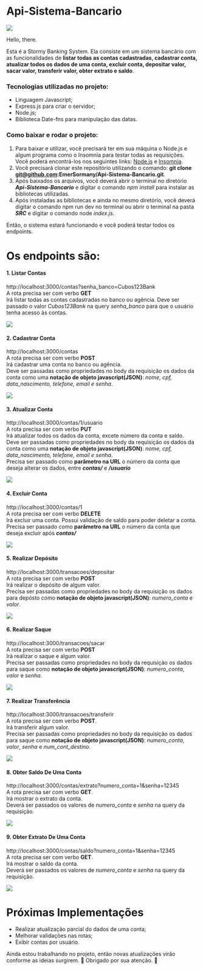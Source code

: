 # Api-Sistema-Bancario
<img src="/imagens/Sormy Banking System.png">


Hello, there.

Esta é a Stormy Banking System. Ela consiste em um sistema bancário com as funcionalidades de **listar todas as contas cadastradas, cadastrar conta, atualizar todos os dados de uma conta, excluir conta, depositar valor, sacar valor, transferir valor, obter extrato e saldo**.

### Tecnologias utilizadas no projeto:
 *  Linguagem Javascript;
 *  Express.js para criar o servidor;
 *  Node.js;
 *  Biblioteca Date-fns para manipulação das datas.

### Como baixar e rodar o projeto:
 1. Para baixar e utilizar, você precisará ter em sua máquina o Node.js e algum programa como o Insomnia para testar todas as requisições. Você poderá encontrá-los nos seguintes links: [Node.js](https://nodejs.org/en)  e  [Insomnia](https://insomnia.rest/download).
 2. Você precisará clonar este repositório utilizando o comando: **git clone git@github.com:EmerSormany/Api-Sistema-Bancario.git**.
 3. Após baixados os arquivos, você deverá abrir o terminal no diretório ***Api-Sistema-Bancario*** e digitar o comando *npm install* para instalar as bibliotecas utilizadas.
 4. Após instaladas as bibliotecas e ainda no mesmo diretório, você deverá digitar o comando npm run dev no terminal ou abrir o terminal na pasta ***SRC*** e digitar o comando node *index.js*.

Então, o sistema estará funcionando e você poderá testar todos os endpoints.


# Os endpoints são: 
#### 1. Listar Contas
 http://localhost:3000/contas?senha_banco=Cubos123Bank <br/>
A rota precisa ser com verbo **GET** <br/>
Irá listar todas as contas cadastradas no banco ou agência. Deve ser passado o valor *Cubos123Bank* na query *senha_banco* para que o usuário tenha acesso às contas. <br/>

<img src="/imagens/lista_de_contas.png">

#### 2. Cadastrar Conta
http://localhost:3000/contas <br/>
A rota precisa ser com verbo **POST**  <br/>
Irá cadastrar uma conta no banco ou agência. <br/>
Deve ser passadas como propriedades no body da requisição os dados da conta como uma **notação de objeto javascript(JSON)**: *nome, cpf, data_nascimento, telefone, email e senha*. 

<img src="/imagens/requisicao_e_resposta_cadastrar conta.png">

#### 3. Atualizar Conta

http://localhost:3000/contas/1/usuario <br/>
A rota precisa ser com verbo **PUT**  <br/>
Irá atualizar todos os dados da conta, excete número da conta e saldo. Deve ser passadas como propriedades no body da requisição os dados da conta como uma **notação de objeto javascript(JSON)**: *nome, cpf, data_nascimento, telefone, email e senha*. <br/>
Precisa ser passado como **parâmetro na URL** o número da conta que deseja alterar os dados, entre ***contas/*** e ***/usuario*** <br/>

<img src="/imagens/requisicao_e_resposta_atualizar conta.png">

#### 4. Excluir Conta

http://localhost:3000/contas/1 <br/>
A rota precisa ser com verbo **DELETE** <br/>
Irá excluir uma conta. Possui validação de saldo para poder deletar a conta. <br/>
Precisa ser passado como **parâmetro na URL** o número da conta que deseja excluir após ***contas/*** <br/>

<img src="/imagens/excluir_conta.png">

#### 5. Realizar Depósito

http://localhost:3000/transacoes/depositar <br/>
A rota precisa ser com verbo **POST**  <br/>
Irá realizar o depósito de algum valor. <br/>
Precisa ser passadas como propriedades no body da requisição os dados para depósto como **notação de objeto javascript(JSON)**: *numero_conta* e *valor*. <br/>

<img src="/imagens/deposito.png">

#### 6. Realizar Saque

http://localhost:3000/transacoes/sacar <br/>
A rota precisa ser com verbo **POST**  <br/>
Irá realizar o saque e algum valor. <br/>
Precisa ser passadas como propriedades no body da requisição os dados para saque como **notação de objeto javascript(JSON)**: *numero_conta*, *valor* e *senha*. <br/>

<img src="/imagens/saque.png">

#### 7. Realizar Transferência

http://localhost:3000/transacoes/transferir <br/>
A rota precisa ser com verbo **POST**. <br/>
Irá transferir algum valor.<br/>
Precisa ser passadas como propriedades no body da requisição os dados para saque como **notação de objeto javascript(JSON)**: *numero_conta*, *valor*, *senha* e *num_cont_destino*. <br/>

<img src="/imagens/trasferencia.png">

#### 8. Obter Saldo De Uma Conta
http://localhost:3000/contas/extrato?numero_conta=1&senha=12345 <br/>
A rota precisa ser com verbo **GET**. <br/>
Irá mostrar o extrato da conta. <br/>
Deverá ser passados os valores de *numero_conta* e *senha* na query da requisição. <br/>

<img src="/imagens/extrato.png">

#### 9. Obter Extrato De Uma Conta
http://localhost:3000/contas/saldo?numero_conta=1&senha=12345 <br/>
A rota precisa ser com verbo **GET**.  <br/>
Irá mostrar o saldo da conta. <br/>
Deverá ser passados os valores de *numero_conta* e *senha* na query da requisição. <br/>

<img src="/imagens/saldo.png">


# Próximas Implementações
 * Realizar atualização parcial do dados de uma conta;
 * Melhorar validações nas rotas;
 * Exibir contas por usuário.

Ainda estou trabalhando no projeto, então novas atualizações virão conforme as ideias surgirem. :thought_balloon:
Obrigado por sua atenção. :cowboy_hat_face:
